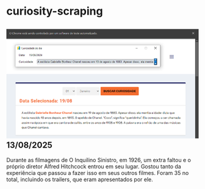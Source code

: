 # curiosity-scraping
![Budget](./execucao.png)
13/08/2025
-
Durante as filmagens de O Inquilino Sinistro, em 1926, um extra faltou e o próprio diretor Alfred Hitchcock entrou em seu lugar. Gostou tanto da experiência que passou a fazer isso em seus outros filmes. Foram 35 no total, incluindo os trailers, que eram apresentados por ele.

